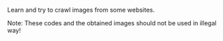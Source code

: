 Learn and try to crawl images from some websites.

Note: These codes and the obtained images should not be used in illegal way!

